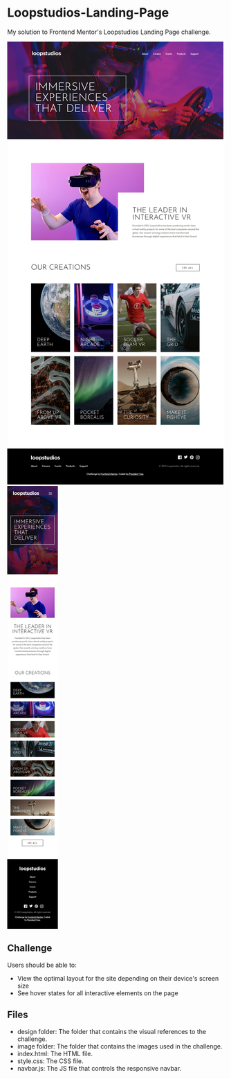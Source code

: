 # Loopstudios-Landing-Page
My solution to Frontend Mentor's Loopstudios Landing Page challenge.

![Desktop](https://raw.githubusercontent.com/PresidentTree/Loopstudios-Landing-Page/main/Loopstudios%201.jpeg)
![Mobile](https://raw.githubusercontent.com/PresidentTree/Loopstudios-Landing-Page/main/Loopstudios%202.jpeg)

## Challenge
Users should be able to:

- View the optimal layout for the site depending on their device's screen size
- See hover states for all interactive elements on the page

## Files
- design folder: The folder that contains the visual references to the challenge.
- image folder: The folder that contains the images used in the challenge.
- index.html: The HTML file.
- style.css: The CSS file.
- navbar.js: The JS file that controls the responsive navbar.
